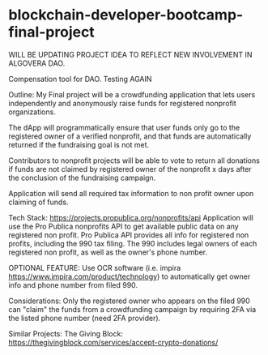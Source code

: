 # blockchain-developer-bootcamp-final-project
WILL BE UPDATING PROJECT IDEA TO REFLECT NEW INVOLVEMENT IN ALGOVERA DAO.

Compensation tool for DAO. Testing AGAIN



Outline:
My Final project will be a crowdfunding application that lets users independently and anonymously raise
funds for registered nonprofit organizations.

The dApp will programmatically ensure that user funds only go to the registered owner of a verified nonprofit, and that funds are automatically returned if the fundraising goal is not met.

Contributors to nonprofit projects will be able to vote to return all donations if funds are not claimed by registered owner of the nonprofit x days after the conclusion of the fundraising campaign.

Application will send all required tax information to non profit owner upon claiming of funds.

Tech Stack:
https://projects.propublica.org/nonprofits/api
Application will use the Pro Publica nonprofits API to get available public data on any registered non profit. Pro Publica API provides all info for registered non profits, including the 990 tax filing. The 990 includes legal owners of each registered non profit, as well as the owner's phone number.

OPTIONAL FEATURE:
Use OCR software (i.e. impira https://www.impira.com/product/technology) to automatically get owner info and phone number from filed 990.

Considerations:
Only the registered owner who appears on the filed 990 can "claim" the funds from a crowdfunding campaign by requiring 2FA via the listed phone number (need 2FA provider).

Similar Projects:
The Giving Block: https://thegivingblock.com/services/accept-crypto-donations/